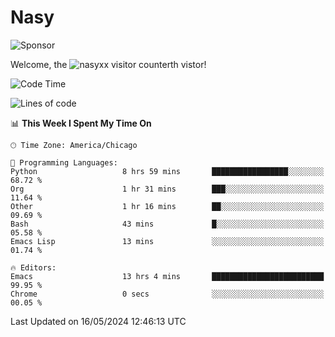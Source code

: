 # Nasy

<!--
<p align="center">
<img height="200" src="https://github-readme-stats.vercel.app/api?username=nasyxx&count_private=true&show_icons=true&theme=dracula&include_all_commits=true"/>
<img height="200" src="https://github-readme-stats.vercel.app/api/top-langs/?username=nasyxx&theme=dracula&hide=html,jupyter+notebook&count_private=true&show_icons=true"/>
</p>

  
----------------
-->

![Sponsor](https://img.shields.io/static/v1.svg?label=Sponsor&message=%E2%9D%A4&logo=GitHub&style=flat&color=pink)
 
Welcome, the ![nasyxx visitor counter](https://count.getloli.com/get/@nasyxx?theme=rule34)th vistor!
 
<!--START_SECTION:waka-->
![Code Time](http://img.shields.io/badge/Code%20Time-4%2C450%20hrs-blue)

![Lines of code](https://img.shields.io/badge/From%20Hello%20World%20I%27ve%20Written-6.3%20million%20lines%20of%20code-blue)

📊 **This Week I Spent My Time On** 

```text
🕑︎ Time Zone: America/Chicago

💬 Programming Languages: 
Python                   8 hrs 59 mins       █████████████████░░░░░░░░   68.72 % 
Org                      1 hr 31 mins        ███░░░░░░░░░░░░░░░░░░░░░░   11.64 % 
Other                    1 hr 16 mins        ██░░░░░░░░░░░░░░░░░░░░░░░   09.69 % 
Bash                     43 mins             █░░░░░░░░░░░░░░░░░░░░░░░░   05.58 % 
Emacs Lisp               13 mins             ░░░░░░░░░░░░░░░░░░░░░░░░░   01.74 % 

🔥 Editors: 
Emacs                    13 hrs 4 mins       █████████████████████████   99.95 % 
Chrome                   0 secs              ░░░░░░░░░░░░░░░░░░░░░░░░░   00.05 % 
```


 Last Updated on 16/05/2024 12:46:13 UTC
<!--END_SECTION:waka-->

<!-- ![visitors](https://visitor-badge.laobi.icu/badge?page_id=nasyxx.nasyxx) -->
